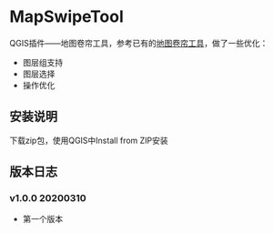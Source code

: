 # MapSwipeTool

QGIS插件——地图卷帘工具，参考已有的[地图卷帘工具](https://github.com/lmotta/mapswipetool_plugin)，做了一些优化：

- 图层组支持
- 图层选择
- 操作优化

## 安装说明

下载zip包，使用QGIS中Install from ZIP安装

## 版本日志

### v1.0.0 20200310

- 第一个版本

